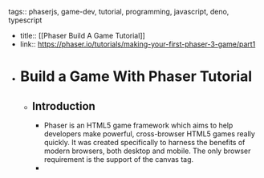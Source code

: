 tags:: phaserjs, game-dev, tutorial, programming, javascript, deno, typescript

- title:: [[Phaser Build A Game Tutorial]]
- link:: https://phaser.io/tutorials/making-your-first-phaser-3-game/part1
- # Build a Game With Phaser Tutorial
	- ## Introduction
		- Phaser is an HTML5 game framework which aims to help developers make powerful, cross-browser HTML5 games really quickly. It was created specifically to harness the benefits of modern browsers, both desktop and mobile. The only browser requirement is the support of the canvas tag.
		-